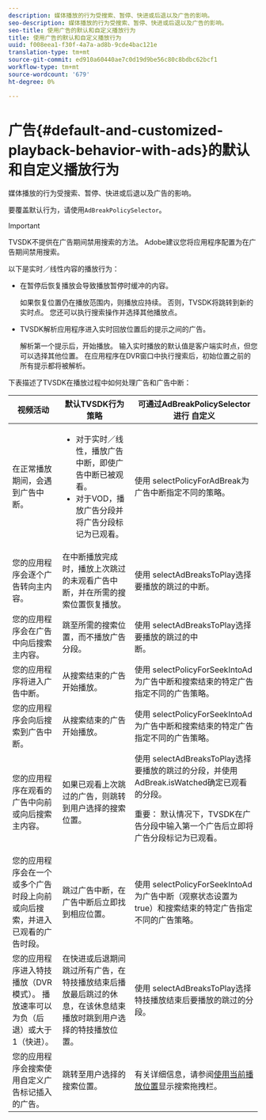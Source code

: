 ```yaml
---
description: 媒体播放的行为受搜索、暂停、快进或后退以及广告的影响。
seo-description: 媒体播放的行为受搜索、暂停、快进或后退以及广告的影响。
seo-title: 使用广告的默认和自定义播放行为
title: 使用广告的默认和自定义播放行为
uuid: f008eea1-f30f-4a7a-ad8b-9cde4bac121e
translation-type: tm+mt
source-git-commit: ed910a60440ae7c0d19d9be56c80c8bdbc62bcf1
workflow-type: tm+mt
source-wordcount: '679'
ht-degree: 0%

---
```



# 广告{#default-and-customized-playback-behavior-with-ads}的默认和自定义播放行为

媒体播放的行为受搜索、暂停、快进或后退以及广告的影响。

要覆盖默认行为，请使用`AdBreakPolicySelector`。

>[!IMPORTANT]
>
>TVSDK不提供在广告期间禁用搜索的方法。 Adobe建议您将应用程序配置为在广告期间禁用搜索。

以下是实时／线性内容的播放行为：

* 在暂停后恢复播放会导致播放暂停时缓冲的内容。

   如果恢复位置仍在播放范围内，则播放应持续。 否则，TVSDK将跳转到新的实时点。 您还可以执行搜索操作并选择其他播放点。
* TVSDK解析应用程序进入实时回放位置后的提示之间的广告。

   解析第一个提示后，开始播放。 输入实时播放的默认值是客户端实时点，但您可以选择其他位置。 在应用程序在DVR窗口中执行搜索后，初始位置之前的所有提示都将被解析。

下表描述了TVSDK在播放过程中如何处理广告和广告中断：

<table id="table_466538B1C2A646B89EB4F9AA111203BE"> 
 <thead> 
  <tr> 
   <th colname="col1" class="entry"> <b>视频活动</b> </th> 
   <th colname="col2" class="entry"> <b>默认TVSDK行为策略</b> </th> 
   <th colname="col3" class="entry"><b>可通过AdBreakPolicySelector进行 <span class="codeph"> 自定义</b></span> </th> 
  </tr>
 </thead>
 <tbody> 
  <tr> 
   <td colname="col1"> 在正常播放期间，会遇到广告中断。 </td> 
   <td colname="col2"> 
    <ul id="ul_10D2638676EA4ADDA718E61BD4FDC1D2"> 
     <li id="li_D5CC30F063934C738971E2E8AF00C137"> 对于实时／线性，播放广告中断，即使广告中断已被观看。 </li> 
     <li id="li_D962C0938DA74186AE99D117E5A74E38">对于VOD，播放广告分段并将广告分段标记为已观看。 </li> 
    </ul> </td> 
   <td colname="col3">使用<span class="codeph"> selectPolicyForAdBreak</span>为广告中断指定不同的策略。 </td> 
  </tr> 
  <tr> 
   <td colname="col1"> 您的应用程序会逐个广告转向主内容。 </td> 
   <td colname="col2"> 在中断播放完成时，播放上次跳过的未观看广告中断，并在所需的搜索位置恢复播放。 </td> 
   <td colname="col3">使用<span class="codeph"> selectAdBreaksToPlay</span>选择要播放的跳过的中断。 </td> 
  </tr> 
  <tr> 
   <td colname="col1"> 您的应用程序会在广告中向后搜索主内容。 </td> 
   <td colname="col2"> 跳至所需的搜索位置，而不播放广告分段。 </td> 
   <td colname="col3">使用<span class="codeph"> selectAdBreaksToPlay</span>选择要播放的跳过的中断。                      </td> 
  </tr> 
  <tr> 
   <td colname="col1"> 您的应用程序将进入广告中断。 </td> 
   <td colname="col2"> 从搜索结束的广告开始播放。 </td> 
   <td colname="col3">使用<span class="codeph"> selectPolicyForSeekIntoAd</span>为广告中断和搜索结束的特定广告指定不同的广告策略。 </td> 
  </tr> 
  <tr> 
   <td colname="col1"> 您的应用程序会向后搜索到广告中断。 </td> 
   <td colname="col2"> 从搜索结束的广告开始播放。 </td> 
   <td colname="col3">使用<span class="codeph"> selectPolicyForSeekIntoAd</span>为广告中断和搜索结束的特定广告指定不同的广告策略。 </td> 
  </tr> 
  <tr> 
   <td colname="col1"> 您的应用程序在观看的广告中向前或向后搜索主内容。 </td> 
   <td colname="col2"> 如果已观看上次跳过的广告，则跳转到用户选择的搜索位置。 </td> 
   <td colname="col3">使用<span class="codeph"> selectAdBreaksToPlay</span>选择要播放的跳过的分段，并使用<span class="codeph"> AdBreak.isWatched</span>确定已观看的分段。 <p>重要： 默认情况下，TVSDK在广告分段中输入第一个广告后立即将广告分段标记为已观看。 </p> </td> 
  </tr> 
  <tr> 
   <td colname="col1"> 您的应用程序会在一个或多个广告时段上向前或向后搜索，并进入已观看的广告时段。 </td> 
   <td colname="col2"> 跳过广告中断，在广告中断后立即找到相应位置。 </td> 
   <td colname="col3">使用<span class="codeph"> selectPolicyForSeekIntoAd</span>为广告中断（观察状态设置为true）和搜索结束的特定广告指定不同的广告策略。 </td> 
  </tr> 
  <tr> 
   <td colname="col1"> 您的应用程序进入特技播放（DVR模式）。 播放速率可以为负（后退）或大于1（快进）。 </td> 
   <td colname="col2"> 在快进或后退期间跳过所有广告，在特技播放结束后播放最后跳过的休息，在该休息结束播放时跳到用户选择的特技播放位置。 </td> 
   <td colname="col3">使用<span class="codeph"> selectAdBreaksToPlay</span>选择特技播放结束后要播放的跳过的分段。 </td> 
  </tr> 
  <tr> 
   <td colname="col1"> 您的应用程序会搜索使用自定义广告标记插入的广告。 </td> 
   <td colname="col2"> 跳转至用户选择的搜索位置。 </td> 
   <td colname="col3">有关详细信息，请参阅<a href="../../../tvsdk-3x-android-prog/android-3x-content-playback-options-android2/ui-configure/android-3x-ui-seek-scrub-bar-display.md" format="dita" scope="local">使用当前播放位置</a>显示搜索拖拽栏。 </td> 
  </tr> 
 </tbody> 
</table>


